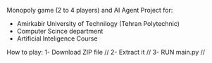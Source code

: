 Monopoly game (2 to 4 players) and AI Agent
Project for:
- Amirkabir University of Technilogy (Tehran Polytechnic)
- Computer Scince department
- Artificial Inteligence Course

How to play:
1- Download ZIP file //
2- Extract it //
3- RUN main.py //